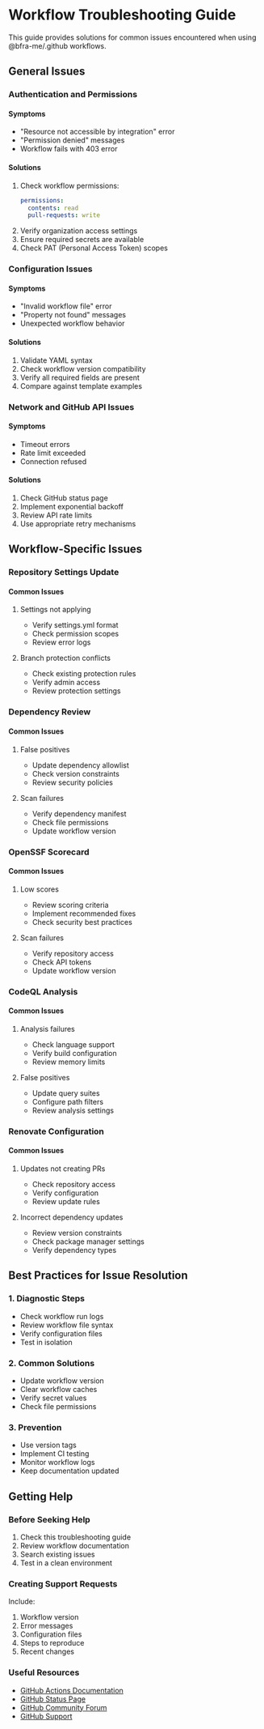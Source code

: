# Workflow Troubleshooting Guide

This guide provides solutions for common issues encountered when using @bfra-me/.github workflows.

## General Issues

### Authentication and Permissions

#### Symptoms

- "Resource not accessible by integration" error
- "Permission denied" messages
- Workflow fails with 403 error

#### Solutions

1. Check workflow permissions:
   ```yaml
   permissions:
     contents: read
     pull-requests: write
   ```
2. Verify organization access settings
3. Ensure required secrets are available
4. Check PAT (Personal Access Token) scopes

### Configuration Issues

#### Symptoms

- "Invalid workflow file" error
- "Property not found" messages
- Unexpected workflow behavior

#### Solutions

1. Validate YAML syntax
2. Check workflow version compatibility
3. Verify all required fields are present
4. Compare against template examples

### Network and GitHub API Issues

#### Symptoms

- Timeout errors
- Rate limit exceeded
- Connection refused

#### Solutions

1. Check GitHub status page
2. Implement exponential backoff
3. Review API rate limits
4. Use appropriate retry mechanisms

## Workflow-Specific Issues

### Repository Settings Update

#### Common Issues

1. Settings not applying

   - Verify settings.yml format
   - Check permission scopes
   - Review error logs

2. Branch protection conflicts
   - Check existing protection rules
   - Verify admin access
   - Review protection settings

### Dependency Review

#### Common Issues

1. False positives

   - Update dependency allowlist
   - Check version constraints
   - Review security policies

2. Scan failures
   - Verify dependency manifest
   - Check file permissions
   - Update workflow version

### OpenSSF Scorecard

#### Common Issues

1. Low scores

   - Review scoring criteria
   - Implement recommended fixes
   - Check security best practices

2. Scan failures
   - Verify repository access
   - Check API tokens
   - Update workflow version

### CodeQL Analysis

#### Common Issues

1. Analysis failures

   - Check language support
   - Verify build configuration
   - Review memory limits

2. False positives
   - Update query suites
   - Configure path filters
   - Review analysis settings

### Renovate Configuration

#### Common Issues

1. Updates not creating PRs

   - Check repository access
   - Verify configuration
   - Review update rules

2. Incorrect dependency updates
   - Review version constraints
   - Check package manager settings
   - Verify dependency types

## Best Practices for Issue Resolution

### 1. Diagnostic Steps

- Check workflow run logs
- Review workflow file syntax
- Verify configuration files
- Test in isolation

### 2. Common Solutions

- Update workflow version
- Clear workflow caches
- Verify secret values
- Check file permissions

### 3. Prevention

- Use version tags
- Implement CI testing
- Monitor workflow logs
- Keep documentation updated

## Getting Help

### Before Seeking Help

1. Check this troubleshooting guide
2. Review workflow documentation
3. Search existing issues
4. Test in a clean environment

### Creating Support Requests

Include:

1. Workflow version
2. Error messages
3. Configuration files
4. Steps to reproduce
5. Recent changes

### Useful Resources

- [GitHub Actions Documentation](https://docs.github.com/en/actions)
- [GitHub Status Page](https://www.githubstatus.com/)
- [GitHub Community Forum](https://github.community/)
- [GitHub Support](https://support.github.com/)
